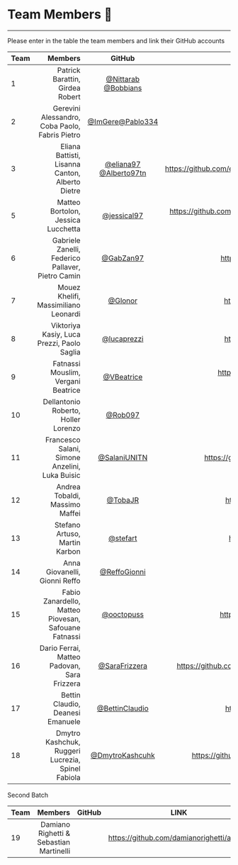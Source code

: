 # Team Members :rocket:

--------------------------------------------------------------------------------

Please enter in the table the team members and link their GitHub accounts

Team |                         Members                   | GitHub | LINK |
:--- | ------------------------------:                   | :----: | :---:|
1    | Patrick Barattin, Girdea Robert                   | [@Nittarab](https://github.com/Nittarab) [@Bobbians](https://github.com/Bobbians) | https://github.com/Nittarab/ing_sw_2 |
2    | Gerevini Alessandro, Coba Paolo, Fabris Pietro    | [@ImGere](https://github.com/ImGere)[@Pablo334](https://github.com/Pablo334) | https://github.com/ImGere/AseFioi2017 |
3    | Eliana Battisti, Lisanna Canton, Alberto Dietre   | [@eliana97](https://github.com/eliana97) [@Alberto97tn](https://github.com/Alberto97tn) | https://github.com/eliana97/ProgettoSoftware2/tree/master/Rails/BillingSystem |
5    | Matteo Bortolon, Jessica Lucchetta                | [@jessical97](https://github.com/jessical97) | https://github.com/jessical97/Ingegneria-del-software-2/tree/master/web-application |
6    | Gabriele Zanelli, Federico Pallaver, Pietro Camin | [@GabZan97](https://github.com/GabZan97) | https://github.com/GabZan97/smart_invoicing |
7    | Mouez Khelifi, Massimiliano Leonardi              | [@Glonor](https://github.com/Glonor) | https://github.com/Glonor/Invoicing-system |
8    | Viktoriya Kasiy, Luca Prezzi, Paolo Saglia        | [@lucaprezzi](https://github.com/lucaprezzi) | https://github.com/lucaprezzi/progetto_sw2 |
9    | Fatnassi Mouslim, Vergani Beatrice | [@VBeatrice](https://github.com/VBeatrice) | https://github.com/VBeatrice/Ing.-Software-2-Assignments/tree/master/invoice_app |
10   | Dellantonio Roberto, Holler Lorenzo               | [@Rob097](https://github.com/Rob097) | https://github.com/Rob097/billing | 
11   | Francesco Salani, Simone Anzelini, Luka Buisic    | [@SalaniUNITN](https://github.com/SalaniUNITN) | https://github.com/SalaniUNITN/SAB-INGEGNERIASW2 |
12   | Andrea Tobaldi, Massimo Maffei                    | [@TobaJR](https://github.com/TobaJR) | https://github.com/TobaJR/Ingegneria_sw2 | 
13   | Stefano Artuso, Martin Karbon                     | [@stefart](https://github.com/stefart) | https://github.com/stefart/Billing-System |
14   | Anna Giovanelli, Gionni Reffo                     | [@ReffoGionni](https://github.com/ReffoGionni) | https://github.com/ReffoGionni/invoice |
15   | Fabio Zanardello, Matteo Piovesan, Safouane Fatnassi| [@ooctopuss](https://github.com/ooctopuss) | https://github.com/ooctopuss/Ing-Software-2 |
16   | Dario Ferrai, Matteo Padovan, Sara Frizzera       | [@SaraFrizzera](https://github.com/SaraFrizzera) |  https://github.com/SaraFrizzera/ase2017/tree/Dev/Team%2016/project | 
17   | Bettin Claudio, Deanesi Emanuele                  | [@BettinClaudio](https://github.com/BettinClaudio/) |  https://github.com/BettinClaudio/Rails-App | 
18   | Dmytro Kashchuk, Ruggeri Lucrezia, Spinel Fabiola | [@DmytroKashcuhk](https://github.com/DmytroKashchuk)  | https://github.com/DmytroKashchuk/Bill/tree/master/BillSystem |

Second Batch

Team |                         Members                   | GitHub | LINK |
:--- | ------------------------------:                   | :----: | :---:|
19   | Damiano Righetti & Sebastian Martinelli | | https://github.com/damianorighetti/ase_TJ |

